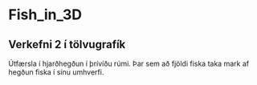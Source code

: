 # Fish_in_3D
## Verkefni 2 í tölvugrafík 
Útfærsla í hjarðhegðun í þrívíðu rúmi.
Þar sem að fjöldi fiska taka mark af hegðun fiska í sínu umhverfi.
